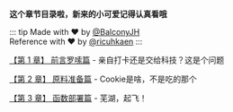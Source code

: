 **这个章节目录啦，新来的小可爱记得认真看哦**

::: tip
Made with ❤️ by [@BalconyJH](https://github.com/BalconyJH) <br>
Reference with ❤️ by [@ricuhkaen](https://github.com/ricuhkaen)
:::

[【第 1 章】 前言罗嗦篇](./ch01-preface.md) - 亲自打卡还是交给科技？这是个问题

[【第 2 章】 原料准备篇](./ch02-preparation.md) - Cookie是啥，不是吃的那个

[【第 3 章】 函数部署篇](./ch03-cloud.md) - 芜湖，起飞！